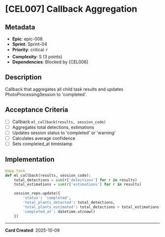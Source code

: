 # [CEL007] Callback Aggregation

## Metadata
- **Epic**: epic-008
- **Sprint**: Sprint-04
- **Priority**: critical ⚡
- **Complexity**: S (3 points)
- **Dependencies**: Blocked by [CEL006]

## Description
Callback that aggregates all child task results and updates PhotoProcessingSession to 'completed'.

## Acceptance Criteria
- [ ] Callback `ml_callback(results, session_code)`
- [ ] Aggregates total detections, estimations
- [ ] Updates session status to 'completed' or 'warning'
- [ ] Calculates average confidence
- [ ] Sets completed_at timestamp

## Implementation
```python
@app.task
def ml_callback(results, session_code):
    total_detections = sum(r['detections'] for r in results)
    total_estimations = sum(r['estimations'] for r in results)

    session_repo.update({
        'status': 'completed',
        'total_plants_detected': total_detections,
        'total_plants_estimated': total_detections + total_estimations,
        'completed_at': datetime.utcnow()
    })
```

---
**Card Created**: 2025-10-09
